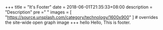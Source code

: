 +++
title = "It's Footer"
date = 2018-06-01T21:35:33+08:00
description = "Description"
pre ="<i class='fa fa-file'></i> "
images = [
  "https://source.unsplash.com/category/technology/1600x900"
] # overrides the site-wide open graph image
+++
hello
Hello, This is footer.
